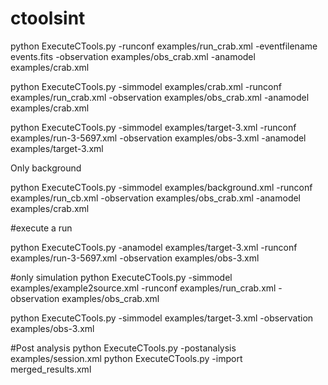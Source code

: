 # ctoolsint

python ExecuteCTools.py  -runconf examples/run_crab.xml -eventfilename events.fits -observation examples/obs_crab.xml -anamodel examples/crab.xml 

python ExecuteCTools.py -simmodel examples/crab.xml -runconf examples/run_crab.xml -observation examples/obs_crab.xml -anamodel examples/crab.xml 

python ExecuteCTools.py -simmodel examples/target-3.xml -runconf examples/run-3-5697.xml -observation examples/obs-3.xml -anamodel examples/target-3.xml

Only background

python ExecuteCTools.py -simmodel examples/background.xml -runconf examples/run_cb.xml -observation examples/obs_crab.xml -anamodel examples/crab.xml

#execute a run 

python ExecuteCTools.py -anamodel examples/target-3.xml -runconf examples/run-3-5697.xml -observation examples/obs-3.xml 

#only simulation
python ExecuteCTools.py -simmodel examples/example2source.xml -runconf examples/run_crab.xml -observation examples/obs_crab.xml

python ExecuteCTools.py -simmodel examples/target-3.xml -observation examples/obs-3.xml 

#Post analysis
python ExecuteCTools.py -postanalysis examples/session.xml
python ExecuteCTools.py -import merged_results.xml

